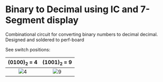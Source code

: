 # Binary to Decimal using IC and 7-Segment display
Combinational circuit for converting binary numbers to decimal decimal. Designed and soldered to perf-board 

See switch positions:

(0100)<sub>2</sub> = 4           |  (1001)<sub>2</sub> = 9
:-------------------------:|:-------------------------:
![4](https://github.com/Alaan-i/Gate-Level-Binary-to-BCD-Circuit/assets/56492620/1d0bd85e-69ff-4e87-847d-81e84e5a7195) | ![9](https://github.com/Alaan-i/Gate-Level-Binary-to-BCD-Circuit/assets/56492620/e7776124-3f2d-4dc5-8dcb-7d98d282b175)




